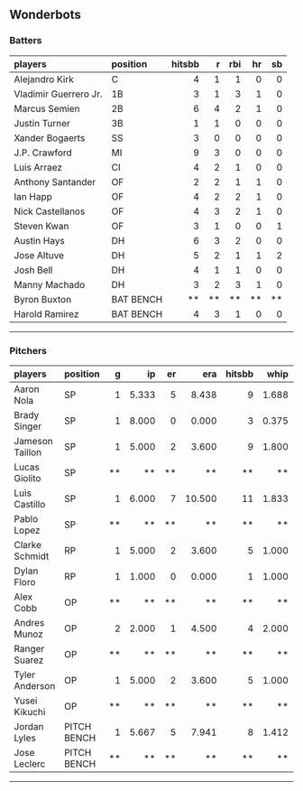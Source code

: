 ## Wonderbots

### Batters

 
|players               |position  | hitsbb|  r| rbi| hr| sb| 
|:---------------------|:---------|------:|--:|---:|--:|--:| 
|Alejandro Kirk        |C         |      4|  1|   1|  0|  0| 
|Vladimir Guerrero Jr. |1B        |      3|  1|   3|  1|  0| 
|Marcus Semien         |2B        |      6|  4|   2|  1|  0| 
|Justin Turner         |3B        |      1|  1|   0|  0|  0| 
|Xander Bogaerts       |SS        |      3|  0|   0|  0|  0| 
|J.P. Crawford         |MI        |      9|  3|   0|  0|  0| 
|Luis Arraez           |CI        |      4|  2|   1|  0|  0| 
|Anthony Santander     |OF        |      2|  2|   1|  1|  0| 
|Ian Happ              |OF        |      4|  2|   2|  1|  0| 
|Nick Castellanos      |OF        |      4|  3|   2|  1|  0| 
|Steven Kwan           |OF        |      3|  1|   0|  0|  1| 
|Austin Hays           |DH        |      6|  3|   2|  0|  0| 
|Jose Altuve           |DH        |      5|  2|   1|  1|  2| 
|Josh Bell             |DH        |      4|  1|   1|  0|  0| 
|Manny Machado         |DH        |      3|  2|   3|  1|  0| 
|Byron Buxton          |BAT BENCH |     **| **|  **| **| **| 
|Harold Ramirez        |BAT BENCH |      4|  3|   1|  0|  0| 


* * *

### Pitchers

 
|players         |position    |  g|    ip| er|    era| hitsbb|  whip| so|  w| sv| 
|:---------------|:-----------|--:|-----:|--:|------:|------:|-----:|--:|--:|--:| 
|Aaron Nola      |SP          |  1| 5.333|  5|  8.438|      9| 1.688|  8|  0|  0| 
|Brady Singer    |SP          |  1| 8.000|  0|  0.000|      3| 0.375|  4|  1|  0| 
|Jameson Taillon |SP          |  1| 5.000|  2|  3.600|      9| 1.800|  5|  1|  0| 
|Lucas Giolito   |SP          | **|    **| **|     **|     **|    **| **| **| **| 
|Luis Castillo   |SP          |  1| 6.000|  7| 10.500|     11| 1.833|  6|  0|  0| 
|Pablo Lopez     |SP          | **|    **| **|     **|     **|    **| **| **| **| 
|Clarke Schmidt  |RP          |  1| 5.000|  2|  3.600|      5| 1.000|  4|  0|  0| 
|Dylan Floro     |RP          |  1| 1.000|  0|  0.000|      1| 1.000|  1|  0|  0| 
|Alex Cobb       |OP          | **|    **| **|     **|     **|    **| **| **| **| 
|Andres Munoz    |OP          |  2| 2.000|  1|  4.500|      4| 2.000|  5|  0|  2| 
|Ranger Suarez   |OP          | **|    **| **|     **|     **|    **| **| **| **| 
|Tyler Anderson  |OP          |  1| 5.000|  2|  3.600|      5| 1.000|  6|  0|  0| 
|Yusei Kikuchi   |OP          | **|    **| **|     **|     **|    **| **| **| **| 
|Jordan Lyles    |PITCH BENCH |  1| 5.667|  5|  7.941|      8| 1.412|  2|  1|  0| 
|Jose Leclerc    |PITCH BENCH | **|    **| **|     **|     **|    **| **| **| **| 


* * *



